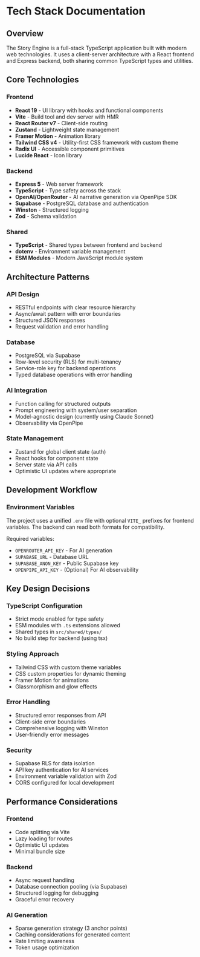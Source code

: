 # Tech Stack Documentation

## Overview

The Story Engine is a full-stack TypeScript application built with modern web technologies. It uses a client-server architecture with a React frontend and Express backend, both sharing common TypeScript types and utilities.

## Core Technologies

### Frontend
- **React 19** - UI library with hooks and functional components
- **Vite** - Build tool and dev server with HMR
- **React Router v7** - Client-side routing
- **Zustand** - Lightweight state management
- **Framer Motion** - Animation library
- **Tailwind CSS v4** - Utility-first CSS framework with custom theme
- **Radix UI** - Accessible component primitives
- **Lucide React** - Icon library

### Backend
- **Express 5** - Web server framework
- **TypeScript** - Type safety across the stack
- **OpenAI/OpenRouter** - AI narrative generation via OpenPipe SDK
- **Supabase** - PostgreSQL database and authentication
- **Winston** - Structured logging
- **Zod** - Schema validation

### Shared
- **TypeScript** - Shared types between frontend and backend
- **dotenv** - Environment variable management
- **ESM Modules** - Modern JavaScript module system

## Architecture Patterns

### API Design
- RESTful endpoints with clear resource hierarchy
- Async/await pattern with error boundaries
- Structured JSON responses
- Request validation and error handling

### Database
- PostgreSQL via Supabase
- Row-level security (RLS) for multi-tenancy
- Service-role key for backend operations
- Typed database operations with error handling

### AI Integration
- Function calling for structured outputs
- Prompt engineering with system/user separation
- Model-agnostic design (currently using Claude Sonnet)
- Observability via OpenPipe

### State Management
- Zustand for global client state (auth)
- React hooks for component state
- Server state via API calls
- Optimistic UI updates where appropriate

## Development Workflow

### Environment Variables
The project uses a unified `.env` file with optional `VITE_` prefixes for frontend variables. The backend can read both formats for compatibility.

Required variables:
- `OPENROUTER_API_KEY` - For AI generation
- `SUPABASE_URL` - Database URL
- `SUPABASE_ANON_KEY` - Public Supabase key
- `OPENPIPE_API_KEY` - (Optional) For AI observability

## Key Design Decisions

### TypeScript Configuration
- Strict mode enabled for type safety
- ESM modules with `.ts` extensions allowed
- Shared types in `src/shared/types/`
- No build step for backend (using tsx)

### Styling Approach
- Tailwind CSS with custom theme variables
- CSS custom properties for dynamic theming
- Framer Motion for animations
- Glassmorphism and glow effects

### Error Handling
- Structured error responses from API
- Client-side error boundaries
- Comprehensive logging with Winston
- User-friendly error messages

### Security
- Supabase RLS for data isolation
- API key authentication for AI services
- Environment variable validation with Zod
- CORS configured for local development

## Performance Considerations

### Frontend
- Code splitting via Vite
- Lazy loading for routes
- Optimistic UI updates
- Minimal bundle size

### Backend
- Async request handling
- Database connection pooling (via Supabase)
- Structured logging for debugging
- Graceful error recovery

### AI Generation
- Sparse generation strategy (3 anchor points)
- Caching considerations for generated content
- Rate limiting awareness
- Token usage optimization